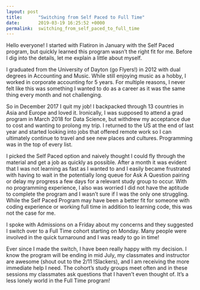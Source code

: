 ```yaml
---
layout: post
title:      "Switching from Self Paced to Full Time"
date:       2019-03-19 16:25:52 +0000
permalink:  switching_from_self_paced_to_full_time
---
```


Hello everyone! I started with Flatiron in January with the Self Paced program, but quickly learned this program wasn’t the right fit for me. Before I dig into the details, let me explain a little about myself. 

I graduated from the University of Dayton (go Flyers!) in 2012 with dual degrees in Accounting and Music. While still enjoying music as a hobby, I worked in corporate accounting for 5 years. For multiple reasons, I never felt like this was something I wanted to do as a career as it was the same thing every month and not challenging. 

So in December 2017 I quit my job!  I backpacked through 13 countries in Asia and Europe and loved it. Ironically, I was supposed to attend a grad program in March 2018 for Data Science, but withdrew my acceptance due to cost and wanting to prolong my trip.  I returned to the US at the end of last year and started looking into jobs that offered remote work so I can ultimately continue to travel and see new places and cultures. Programming was in the top of every list. 

I picked the Self Paced option and naively thought I could fly through the material and get a job as quickly as possible. After a month it was evident that I was not learning as fast as I wanted to and I easily became frustrated with having to wait in the potentially long queue for Ask A Question  pairing or delay my progress a few days for a relevant study group to occur. With no programming experience, I also was worried I did not have the aptitude to complete the program and I wasn’t sure if I was the only one struggling. While the Self Paced Program may have been a better fit for someone with coding experience or working full time in addition to learning code, this was not the case for me. 

I spoke with Admissions on a Friday about my concerns and they suggested I switch over to a Full Time cohort starting on Monday. Many people were involved in the quick turnaround and I was ready to go in time! 

Ever since I made the switch, I have been really happy with my decision. I know the program will be ending in mid July, my classmates and instructor are awesome (shout out to the 2/11 !Slackers), and I am receiving the more immediate help I need. The cohort’s study groups meet often and in these sessions my classmates ask questions that I haven’t even thought of. It’s a less lonely world in the Full Time program! 

